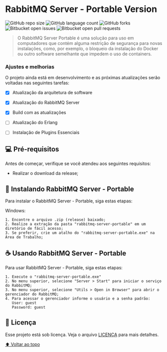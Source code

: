 # RabbitMQ Server - Portable Version

<!---Esses são exemplos. Veja https://shields.io para outras pessoas ou para personalizar este conjunto de escudos. Você pode querer incluir dependências, status do projeto e informações de licença aqui--->

![GitHub repo size](https://img.shields.io/github/repo-size/iuricode/README-template?style=for-the-badge)
![GitHub language count](https://img.shields.io/github/languages/count/iuricode/README-template?style=for-the-badge)
![GitHub forks](https://img.shields.io/github/forks/iuricode/README-template?style=for-the-badge)
![Bitbucket open issues](https://img.shields.io/bitbucket/issues/iuricode/README-template?style=for-the-badge)
![Bitbucket open pull requests](https://img.shields.io/bitbucket/pr-raw/iuricode/README-template?style=for-the-badge)



> O RabbitMQ Server Portable é uma solução para uso em computadores que contém alguma restrição de segurança para novas instalações, como, por exemplo,  o bloqueio da instalação do Docker ou outro software semelhante que impedem o uso de containers.

### Ajustes e melhorias

O projeto ainda está em desenvolvimento e as próximas atualizações serão voltadas nas seguintes tarefas:

- [x] Atualização da arquitetura de software
- [x] Atualização do RabbitMQ Server
- [x] Build com as atualizações
- [ ] Atualização do Erlang
- [ ] Instalação de Plugins Essenciais


## 💻 Pré-requisitos

Antes de começar, verifique se você atendeu aos seguintes requisitos:

* Realizar o download da release;


## 🚀 Instalando RabbitMQ Server - Portable

Para instalar o RabbitMQ Server - Portable, siga estas etapas:

Windows:
```
1. Encontre o arquivo .zip (release) baixado; 
2. Realize a extração da pasta "rabbitmq-server-portable" em um diretório de fácil acesso;
3. Se preferir, crie um atalho do "rabbitmq-server-portable.exe" na Área de Trabalho;
```

## ☕ Usando RabbitMQ Server - Portable

Para usar RabbitMQ Server - Portable, siga estas etapas:

```
1. Execute o "rabbitmq-server-portable.exe"
2. No menu superior, selecione "Server > Start" para iniciar o serviço do RabbitMQ;
3. No menu superior, selecione "Utils > Open in Browser" para abrir o gerenciador do RabbitMQ;
4. Para acessar o gerenciador informe o usuário e a senha padrão:
   User: guest
   Password: guest
```

## 📝 Licença

Esse projeto está sob licença. Veja o arquivo [LICENÇA](LICENSE.md) para mais detalhes.

[⬆ Voltar ao topo](#nome-do-projeto)<br>
